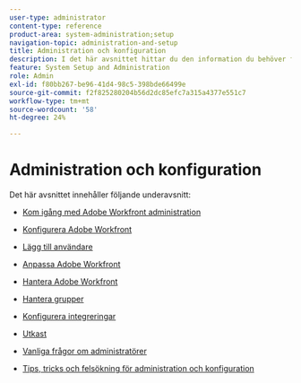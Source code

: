 ```yaml
---
user-type: administrator
content-type: reference
product-area: system-administration;setup
navigation-topic: administration-and-setup
title: Administration och konfiguration
description: I det här avsnittet hittar du den information du behöver för att hantera Workfront-systemet.
feature: System Setup and Administration
role: Admin
exl-id: f80bb267-be96-41d4-98c5-398bde66499e
source-git-commit: f2f825280204b56d2dc85efc7a315a4377e551c7
workflow-type: tm+mt
source-wordcount: '58'
ht-degree: 24%

---
```


# Administration och konfiguration

Det här avsnittet innehåller följande underavsnitt:

* [Kom igång med Adobe Workfront administration](../administration-and-setup/get-started-wf-administration/get-started-with-wf-administration.md)

   <!--
  <li data-mc-conditions="QuicksilverOrClassic.Draft mode"><a href="../administration-and-setup/adobe-admin-console/wf-admin-in-admin-console.md" class="MCXref xref" xrefformat="{para}">Workfront administration in the Adobe Admin Console</a> </li>
  -->

* [Konfigurera Adobe Workfront](../administration-and-setup/set-up-workfront/set-up-workfront.md)
* [Lägg till användare](../administration-and-setup/add-users/add-users.md)
* [Anpassa Adobe Workfront](../administration-and-setup/customize-workfront/customize-workfront.md)
* [Hantera Adobe Workfront](../administration-and-setup/manage-workfront/manage-workfront.md)
* [Hantera grupper](../administration-and-setup/manage-groups/manage-groups.md)
* [Konfigurera integreringar](../administration-and-setup/configure-integrations/workfront-integrations.md)
* [Utkast](../administration-and-setup/blueprints/blueprints.md)
* [Vanliga frågor om administratörer](../administration-and-setup/administrator-faqs/adminstrator-faqs.md)
* [Tips, tricks och felsökning för administration och konfiguration](../administration-and-setup/tips-tricks-and-troubleshooting/ttt-admin-setup.md)
